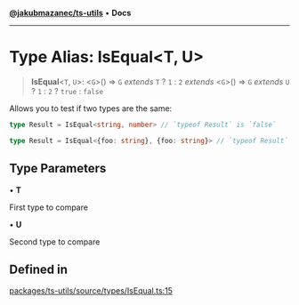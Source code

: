 [**@jakubmazanec/ts-utils**](../README.md) • **Docs**

---

# Type Alias: IsEqual\<T, U\>

> **IsEqual**\<`T`, `U`\>: \<`G`\>() => `G` _extends_ `T` ? `1` : `2` _extends_ \<`G`\>() => `G`
> _extends_ `U` ? `1` : `2` ? `true` : `false`

Allows you to test if two types are the same:

```TypeScript
type Result = IsEqual<string, number> // `typeof Result` is `false`
```

```TypeScript
type Result = IsEqual<{foo: string}, {foo: string}> // `typeof Result` is `true`
```

## Type Parameters

• **T**

First type to compare

• **U**

Second type to compare

## Defined in

[packages/ts-utils/source/types/IsEqual.ts:15](https://github.com/jakubmazanec/tools/blob/863f04cbbb9368fd023f0309084819aa9247d808/packages/ts-utils/source/types/IsEqual.ts#L15)
